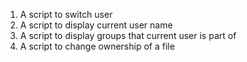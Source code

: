 1. A script to switch user
2. A script to display current user name
3. A script to display groups that current user is part of
4. A script to change ownership of a file
